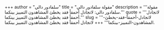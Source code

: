 +++
author = "سلفادور دالي"
title = "مقولة سلفادور دالي"
description = '''مقولة سلفادور دالي: لاتجادل أحمقاً فقد يخطئ المشاهدون التمييز بينكما.'''
quote = '''لاتجادل أحمقاً فقد يخطئ المشاهدون التمييز بينكما.'''
slug = '''لاتجادل-أحمقاً-فقد-يخطئ-المشاهدون-التمييز-بينكما'''
+++
لاتجادل أحمقاً فقد يخطئ المشاهدون التمييز بينكما.
